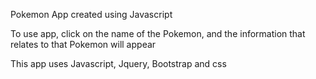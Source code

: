 Pokemon App created using Javascript

To use app, click on the name of the Pokemon, and the information that relates to that Pokemon will appear

This app uses Javascript, Jquery, Bootstrap and css
